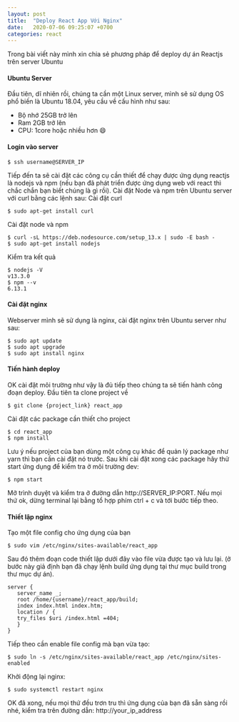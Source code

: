 ```yaml
---
layout: post
title:  "Deploy React App Với Nginx"
date:   2020-07-06 09:25:07 +0700
categories: react
---
```

Trong bài viết này mình xin chia sẻ phương pháp để deploy dự án Reactjs trên server Ubuntu

#### Ubuntu Server
Đầu tiên, dĩ nhiên rồi, chúng ta cần một Linux server, mình sẽ sử dụng OS phổ biến là Ubuntu 18.04, yêu cầu về cấu hình như sau:

- Bộ nhớ 25GB trở lên
- Ram 2GB trở lên
- CPU: 1core hoặc nhiều hơn 😄
#### Login vào server
```  
$ ssh username@SERVER_IP
```
Tiếp đến ta sẽ cài đặt các công cụ cần thiết để chạy được ứng dụng reactjs là nodejs và npm (nếu bạn đã phát triển được ứng dụng web với react thì chắc chắn bạn biết chúng là gì rồi).
Cài đặt Node và npm trên Ubuntu server với curl bằng các lệnh sau: Cài đặt curl
```
$ sudo apt-get install curl
```
Cài đặt node và npm
```
$ curl -sL https://deb.nodesource.com/setup_13.x | sudo -E bash -
$ sudo apt-get install nodejs
```
Kiểm tra kết quả
```
$ nodejs -V
v13.3.0
$ npm --v
6.13.1
```
#### Cài đặt nginx
Webserver mình sẽ sử dụng là nginx, cài đặt nginx trên Ubuntu server như sau:
```
$ sudo apt update
$ sudo apt upgrade
$ sudo apt install nginx
```
#### Tiến hành deploy  

OK cài đặt môi trường như vậy là đủ tiếp theo chúng ta sẽ tiến hành công đoạn deploy.
Đầu tiên ta clone project về
```
$ git clone {project_link} react_app
```
Cài đặt các package cần thiết cho project
```
$ cd react_app
$ npm install
```
Lưu ý nếu project của bạn dùng một công cụ khác để quản lý package như yarn thì bạn cần cài đặt nó trước.
Sau khi cài đặt xong các package hãy thử start ứng dụng để kiểm tra ở môi trường dev:
```
$ npm start
```
Mở trình duyệt và kiểm tra ở đường dẫn http://SERVER_IP:PORT.
Nếu mọi thứ ok, dừng terminal lại bằng tổ hợp phím ctrl + c và tới bước tiếp theo.

#### Thiết lập nginx
Tạo một file config cho ứng dụng của bạn
```
$ sudo vim /etc/nginx/sites-available/react_app
```
Sau đó thêm đoạn code thiết lập dưới đây vào file vừa được tạo và lưu lại. (ở bước này giả định bạn đã chạy lệnh build ứng dụng tại thư mục build trong thư mục dự án).
```
server {
   server_name _;
   root /home/{username}/react_app/build;
   index index.html index.htm;
   location / {
   try_files $uri /index.html =404;
   }
}
```
Tiếp theo cần enable file config mà bạn vừa tạo:
```
$ sudo ln -s /etc/nginx/sites-available/react_app /etc/nginx/sites-enabled
```
Khởi động lại nginx:
```
$ sudo systemctl restart nginx
```
OK đã xong, nếu mọi thứ đều trơn tru thì ứng dụng của bạn đã sẵn sàng rồi nhé, kiểm tra trên đường dẫn: http://your_ip_address

